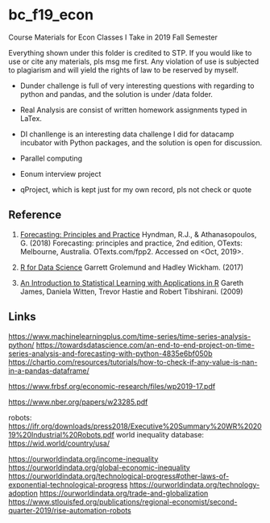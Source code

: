 # bc_f19_econ
Course Materials for Econ Classes I Take in 2019 Fall Semester 


Everything shown under this folder is credited to STP. If you would like to use or cite any materials, pls msg me first. Any violation of use is subjected to plagiarism and will yield the rights of law to be reserved by myself. 

* Dunder challenge is full of very interesting questions with regarding to python and pandas, and the solution is under /data folder. 

* Real Analysis are consist of written homework assignments typed in LaTex. 

* DI chanllenge is an interesting data challenge I did for datacamp incubator with Python packages, and the solution is open for discussion. 

* Parallel computing 
* Eonum interview project 
* qProject, which is kept just for my own record, pls not check or quote 

## Reference 
1. [Forecasting: Principles and Practice](https://otexts.com/fpp2/) 
Hyndman, R.J., & Athanasopoulos, G. (2018) Forecasting: principles and practice, 2nd edition, OTexts: Melbourne, Australia. OTexts.com/fpp2. Accessed on <Oct, 2019>. 

2. [R for Data Science](https://r4ds.had.co.nz/)
Garrett Grolemund and Hadley Wickham. (2017) 

3. [An Introduction to Statistical Learning with Applications in R](http://faculty.marshall.usc.edu/gareth-james/ISL/index.html) 
Gareth James, Daniela Witten, Trevor Hastie and Robert Tibshirani. (2009) 

## Links 

https://www.machinelearningplus.com/time-series/time-series-analysis-python/
https://towardsdatascience.com/an-end-to-end-project-on-time-series-analysis-and-forecasting-with-python-4835e6bf050b
https://chartio.com/resources/tutorials/how-to-check-if-any-value-is-nan-in-a-pandas-dataframe/

https://www.frbsf.org/economic-research/files/wp2019-17.pdf

https://www.nber.org/papers/w23285.pdf

robots: https://ifr.org/downloads/press2018/Executive%20Summary%20WR%202019%20Industrial%20Robots.pdf world inequality database: https://wid.world/country/usa/

https://ourworldindata.org/income-inequality https://ourworldindata.org/global-economic-inequality https://ourworldindata.org/technological-progress#other-laws-of-exponential-technological-progress https://ourworldindata.org/technology-adoption https://ourworldindata.org/trade-and-globalization https://www.stlouisfed.org/publications/regional-economist/second-quarter-2019/rise-automation-robots 


